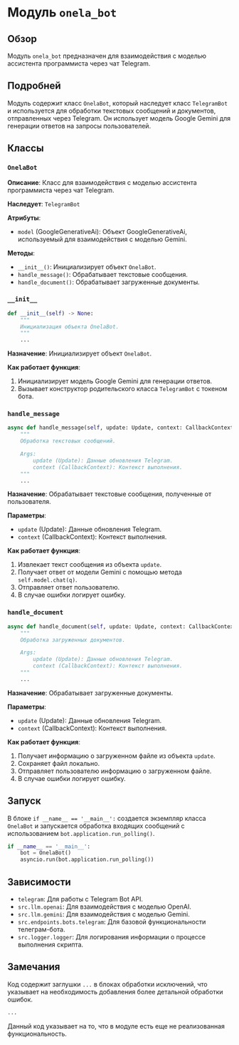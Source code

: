 # Модуль `onela_bot`

## Обзор

Модуль `onela_bot` предназначен для взаимодействия с моделью ассистента программиста через чат Telegram.

## Подробней

Модуль содержит класс `OnelaBot`, который наследует класс `TelegramBot` и используется для обработки текстовых сообщений и документов, отправленных через Telegram. Он использует модель Google Gemini для генерации ответов на запросы пользователей.

## Классы

### `OnelaBot`

**Описание**: Класс для взаимодействия с моделью ассистента программиста через чат Telegram.

**Наследует**: `TelegramBot`

**Атрибуты**:

*   `model` (GoogleGenerativeAi): Объект GoogleGenerativeAi, используемый для взаимодействия с моделью Gemini.

**Методы**:

*   `__init__()`: Инициализирует объект `OnelaBot`.
*   `handle_message()`: Обрабатывает текстовые сообщения.
*   `handle_document()`: Обрабатывает загруженные документы.

### `__init__`

```python
def __init__(self) -> None:
    """
    Инициализация объекта OnelaBot.
    """
    ...
```

**Назначение**: Инициализирует объект `OnelaBot`.

**Как работает функция**:

1.  Инициализирует модель Google Gemini для генерации ответов.
2.  Вызывает конструктор родительского класса `TelegramBot` с токеном бота.

### `handle_message`

```python
async def handle_message(self, update: Update, context: CallbackContext) -> None:
    """
    Обработка текстовых сообщений.

    Args:
        update (Update): Данные обновления Telegram.
        context (CallbackContext): Контекст выполнения.
    """
    ...
```

**Назначение**: Обрабатывает текстовые сообщения, полученные от пользователя.

**Параметры**:

*   `update` (Update): Данные обновления Telegram.
*   `context` (CallbackContext): Контекст выполнения.

**Как работает функция**:

1.  Извлекает текст сообщения из объекта `update`.
2.  Получает ответ от модели Gemini с помощью метода `self.model.chat(q)`.
3.  Отправляет ответ пользователю.
4.  В случае ошибки логирует ошибку.

### `handle_document`

```python
async def handle_document(self, update: Update, context: CallbackContext) -> None:
    """
    Обработка загруженных документов.

    Args:
        update (Update): Данные обновления Telegram.
        context (CallbackContext): Контекст выполнения.
    """
    ...
```

**Назначение**: Обрабатывает загруженные документы.

**Параметры**:

*   `update` (Update): Данные обновления Telegram.
*   `context` (CallbackContext): Контекст выполнения.

**Как работает функция**:

1.  Получает информацию о загруженном файле из объекта `update`.
2.  Сохраняет файл локально.
3.  Отправляет пользователю информацию о загруженном файле.
4.  В случае ошибки логирует ошибку.

## Запуск

В блоке `if __name__ == '__main__':` создается экземпляр класса `OnelaBot` и запускается обработка входящих сообщений с использованием `bot.application.run_polling()`.
```python
if __name__ == '__main__':
    bot = OnelaBot()
    asyncio.run(bot.application.run_polling())
```

## Зависимости

*   `telegram`: Для работы с Telegram Bot API.
*   `src.llm.openai`: Для взаимодействия с моделью OpenAI.
*   `src.llm.gemini`: Для взаимодействия с моделью Gemini.
*   `src.endpoints.bots.telegram`: Для базовой функциональности телеграм-бота.
*   `src.logger.logger`: Для логирования информации о процессе выполнения скрипта.

## Замечания

Код содержит заглушки `...` в блоках обработки исключений, что указывает на необходимость добавления более детальной обработки ошибок.
```python
...
```
Данный код указывает на то, что в модуле есть еще не реализованная функциональность.